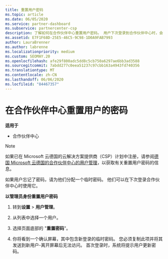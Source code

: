 ```yaml
---
title: 重置用户密码
ms.topic: article
ms.date: 06/05/2020
ms.service: partner-dashboard
ms.subservice: partnercenter-csp
description: 了解如何在合作伙伴中心重置用户密码。 用户下次登录到合作伙伴中心时，会收到一个临时密码。
ms.assetid: E7F1F68D-25E5-46C5-9C98-1D0A9FAB7993
author: LauraBrenner
ms.author: labrenne
ms.localizationpriority: medium
ms.custom: SEOMAY.20
ms.openlocfilehash: afe29f800adc5dd8c5cb750a6297ae6bb3ad3588
ms.sourcegitcommit: 7abdd277c0eea51237c97cbb163a4943fd740356
ms.translationtype: MT
ms.contentlocale: zh-CN
ms.lasthandoff: 06/06/2020
ms.locfileid: "84467357"
---
```

# <a name="reset-a-users-password-in-partner-center"></a>在合作伙伴中心重置用户的密码

**适用于**

- 合作伙伴中心

> [!NOTE]  
> 如果已在 Microsoft 云德国的云解决方案提供商（CSP）计划中注册，请参阅[德国 Microsoft 云德国的合作伙伴中心的用户管理](user-management-in-partner-center-for-microsoft-cloud-germany.md)，以获取有关重置用户密码的信息。

如果用户忘记了密码，请为他们分配一个临时密码。 他们可以在下次登录合作伙伴中心时使用它。

**以管理员身份重置用户密码**

1. 转到**设置** &gt; **用户管理**。

2. 从列表中选择一个用户。

3. 选择页面底部的 "**重置密码**"。

4. 你将看到一个确认屏幕，其中包含新登录的临时密码。 您必须复制此项并将其发送到新用户-离开屏幕后无法访问。 首次登录时，系统将提示用户更新密码。

